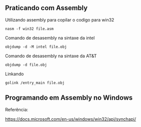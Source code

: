 ## Praticando com Assembly

Utilizando assembly para copilar o codigo para win32

`nasm -f win32 file.asm`

Comando de desasembly na sintaxe da intel

`objdump -d -M intel file.obj`

Comando de desasembly na sintaxe da AT&T

`objdump -d file.obj`

Linkando 

`golink /entry_main file.obj`


## Programando em Assembly no Windows

Referência:

https://docs.microsoft.com/en-us/windows/win32/api/synchapi/


